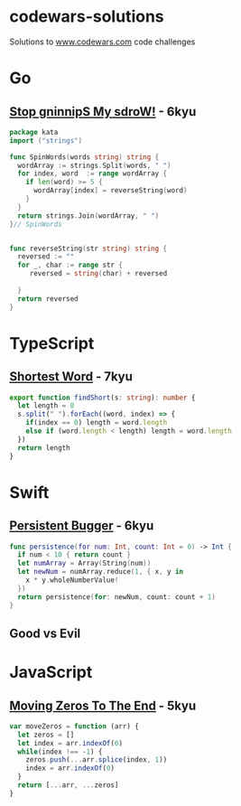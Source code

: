 # codewars-solutions
Solutions to www.codewars.com code challenges

# Go

## [Stop gninnipS My sdroW!](https://www.codewars.com/kata/5264d2b162488dc400000001) - 6kyu

```go
package kata
import ("strings")

func SpinWords(words string) string {
  wordArray := strings.Split(words, " ")
  for index, word  := range wordArray {
    if len(word) >= 5 {
      wordArray[index] = reverseString(word)
    }
  }
  return strings.Join(wordArray, " ")
}// SpinWords


func reverseString(str string) string {
  reversed := ""
  for _, char := range str {
     reversed = string(char) + reversed
    
  }
  return reversed
}
```


# TypeScript

## [Shortest Word](https://www.codewars.com/kata/57cebe1dc6fdc20c57000ac9) - 7kyu
```typescript
export function findShort(s: string): number {
  let length = 0
  s.split(" ").forEach((word, index) => {
    if(index == 0) length = word.length
    else if (word.length < length) length = word.length
  })
  return length
}
```

# Swift

## [Persistent Bugger](https://www.codewars.com/kata/55bf01e5a717a0d57e0000ec) - 6kyu
```swift
func persistence(for num: Int, count: Int = 0) -> Int {
  if num < 10 { return count }
  let numArray = Array(String(num))
  let newNum = numArray.reduce(1, { x, y in
    x * y.wholeNumberValue!
  })
  return persistence(for: newNum, count: count + 1) 
}
```

## Good vs Evil

# JavaScript

## [Moving Zeros To The End](https://www.codewars.com/kata/52597aa56021e91c93000cb0) - 5kyu
```javascript
var moveZeros = function (arr) {
  let zeros = []
  let index = arr.indexOf(0)
  while(index !== -1) {
    zeros.push(...arr.splice(index, 1))
    index = arr.indexOf(0)
  }
  return [...arr, ...zeros]
}
```
